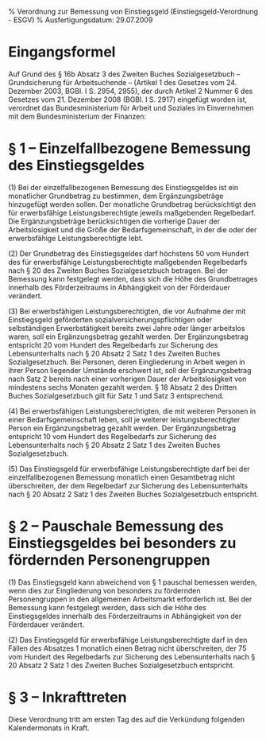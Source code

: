 % Verordnung zur Bemessung von Einstiegsgeld  (Einstiegsgeld-Verordnung - ESGV)
% Ausfertigungsdatum: 29.07.2009
 
# Eingangsformel

Auf Grund des § 16b Absatz 3 des Zweiten Buches Sozialgesetzbuch – Grundsicherung für Arbeitsuchende – (Artikel 1 des Gesetzes vom 24. Dezember 2003, BGBl. I S. 2954, 2955), der durch Artikel 2 Nummer 6 des Gesetzes vom 21. Dezember 2008 (BGBl. I S. 2917) eingefügt worden ist, verordnet das Bundesministerium für Arbeit und Soziales im Einvernehmen mit dem Bundesministerium der Finanzen:

# § 1 – Einzelfallbezogene Bemessung des Einstiegsgeldes

(1) Bei der einzelfallbezogenen Bemessung des Einstiegsgeldes ist ein monatlicher Grundbetrag zu bestimmen, dem Ergänzungsbeträge hinzugefügt werden sollen. Der monatliche Grundbetrag berücksichtigt den für erwerbsfähige Leistungsberechtigte jeweils maßgebenden Regelbedarf. Die Ergänzungsbeträge berücksichtigen die vorherige Dauer der Arbeitslosigkeit und die Größe der Bedarfsgemeinschaft, in der die oder der erwerbsfähige Leistungsberechtigte lebt.

(2) Der Grundbetrag des Einstiegsgeldes darf höchstens 50 vom Hundert des für erwerbsfähige Leistungsberechtigte maßgebenden Regelbedarfs nach § 20 des Zweiten Buches Sozialgesetzbuch betragen. Bei der Bemessung kann festgelegt werden, dass sich die Höhe des Grundbetrages innerhalb des Förderzeitraums in Abhängigkeit von der Förderdauer verändert.

(3) Bei erwerbsfähigen Leistungsberechtigten, die vor Aufnahme der mit Einstiegsgeld geförderten sozialversicherungspflichtigen oder selbständigen Erwerbstätigkeit bereits zwei Jahre oder länger arbeitslos waren, soll ein Ergänzungsbetrag gezahlt werden. Der Ergänzungsbetrag entspricht 20 vom Hundert des Regelbedarfs zur Sicherung des Lebensunterhalts nach § 20 Absatz 2 Satz 1 des Zweiten Buches Sozialgesetzbuch. Bei Personen, deren Eingliederung in Arbeit wegen in ihrer Person liegender Umstände erschwert ist, soll der Ergänzungsbetrag nach Satz 2 bereits nach einer vorherigen Dauer der Arbeitslosigkeit von mindestens sechs Monaten gezahlt werden. § 18 Absatz 2 des Dritten Buches Sozialgesetzbuch gilt für Satz 1 und Satz 3 entsprechend.

(4) Bei erwerbsfähigen Leistungsberechtigten, die mit weiteren Personen in einer Bedarfsgemeinschaft leben, soll je weiterer leistungsberechtigter Person ein Ergänzungsbetrag gezahlt werden. Der Ergänzungsbetrag entspricht 10 vom Hundert des Regelbedarfs zur Sicherung des Lebensunterhalts nach § 20 Absatz 2 Satz 1 des Zweiten Buches Sozialgesetzbuch.

(5) Das Einstiegsgeld für erwerbsfähige Leistungsberechtigte darf bei der einzelfallbezogenen Bemessung monatlich einen Gesamtbetrag nicht überschreiten, der dem Regelbedarf zur Sicherung des Lebensunterhalts nach § 20 Absatz 2 Satz 1 des Zweiten Buches Sozialgesetzbuch entspricht.

# § 2 – Pauschale Bemessung des Einstiegsgeldes bei besonders zu fördernden Personengruppen

(1) Das Einstiegsgeld kann abweichend von § 1 pauschal bemessen werden, wenn dies zur Eingliederung von besonders zu fördernden Personengruppen in den allgemeinen Arbeitsmarkt erforderlich ist. Bei der Bemessung kann festgelegt werden, dass sich die Höhe des Einstiegsgeldes innerhalb des Förderzeitraums in Abhängigkeit von der Förderdauer verändert.

(2) Das Einstiegsgeld für erwerbsfähige Leistungsberechtigte darf in den Fällen des Absatzes 1 monatlich einen Betrag nicht überschreiten, der 75 vom Hundert des Regelbedarfs zur Sicherung des Lebensunterhalts nach § 20 Absatz 2 Satz 1 des Zweiten Buches Sozialgesetzbuch entspricht.

# § 3 – Inkrafttreten

Diese Verordnung tritt am ersten Tag des auf die Verkündung folgenden Kalendermonats in Kraft.
